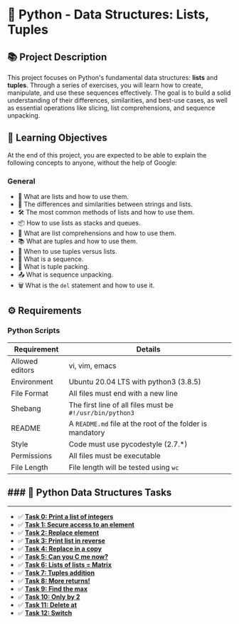 # 🐍 Python - Data Structures: Lists, Tuples

## 📚 Project Description
This project focuses on Python's fundamental data structures: **lists** and **tuples**. Through a series of exercises, you will learn how to create, manipulate, and use these sequences effectively. The goal is to build a solid understanding of their differences, similarities, and best-use cases, as well as essential operations like slicing, list comprehensions, and sequence unpacking.

## 🎯 Learning Objectives
At the end of this project, you are expected to be able to explain the following concepts to anyone, without the help of Google:

### General
- 📝 What are lists and how to use them.
- 🔄 The differences and similarities between strings and lists.
- 🛠️ The most common methods of lists and how to use them.
- 📦 How to use lists as stacks and queues.
- 🧮 What are list comprehensions and how to use them.
- 📚 What are tuples and how to use them.
- 🤔 When to use tuples versus lists.
- 🧵 What is a sequence.
- 🎁 What is tuple packing.
- 📤 What is sequence unpacking.
- 🗑️ What is the `del` statement and how to use it.

## ⚙️ Requirements

### Python Scripts

| Requirement      | Details                          |
|------------------|----------------------------------|
| Allowed editors  | vi, vim, emacs                   |
| Environment      | Ubuntu 20.04 LTS with python3 (3.8.5) |
| File Format      | All files must end with a new line|
| Shebang          | The first line of all files must be `#!/usr/bin/python3` |
| README           | A `README.md` file at the root of the folder is mandatory |
| Style            | Code must use pycodestyle (2.7.\*)|
| Permissions      | All files must be executable      |
| File Length      | File length will be tested using `wc` |

## ### 📝 Python Data Structures Tasks 
---

* ✅ **[Task 0: Print a list of integers](https://github.com/Schpser/holbertonschool-higher_level_programming/blob/main/python-data_structures/0-print_list_integer.py)**
* ✅ **[Task 1: Secure access to an element](https://github.com/Schpser/holbertonschool-higher_level_programming/blob/main/python-data_structures/1-element_at.py)**
* ✅ **[Task 2: Replace element](https://github.com/Schpser/holbertonschool-higher_level_programming/blob/main/python-data_structures/3-main.py)**
* ✅ **[Task 3: Print list in reverse](https://github.com/Schpser/holbertonschool-higher_level_programming/blob/main/python-data_structures/3-main.py)**
* ✅ **[Task 4: Replace in a copy](https://github.com/Schpser/holbertonschool-higher_level_programming/blob/main/python-data_structures/4-new_in_list.py)**
* ✅ **[Task 5: Can you C me now?](https://github.com/Schpser/holbertonschool-higher_level_programming/blob/main/python-data_structures/5-no_c.py)**
* ✅ **[Task 6: Lists of lists = Matrix](https://github.com/Schpser/holbertonschool-higher_level_programming/blob/main/python-data_structures/6-print_matrix_integer.py)**
* ✅ **[Task 7: Tuples addition](https://github.com/Schpser/holbertonschool-higher_level_programming/blob/main/python-data_structures/7-add_tuple.py)**
* ✅ **[Task 8: More returns!](https://github.com/Schpser/holbertonschool-higher_level_programming/blob/main/python-data_structures/8-multiple_returns.py)**
* ✅ **[Task 9: Find the max](https://github.com/Schpser/holbertonschool-higher_level_programming/blob/main/python-data_structures/9-max_integer.py)**
* ✅ **[Task 10: Only by 2](https://github.com/Schpser/holbertonschool-higher_level_programming/blob/main/python-data_structures/10-divisible_by_2.py)**
* ✅ **[Task 11: Delete at](https://github.com/Schpser/holbertonschool-higher_level_programming/blob/main/python-data_structures/11-delete_at.py)**
* ✅ **[Task 12: Switch](https://github.com/Schpser/holbertonschool-higher_level_programming/blob/main/python-data_structures/12-switch.py)**